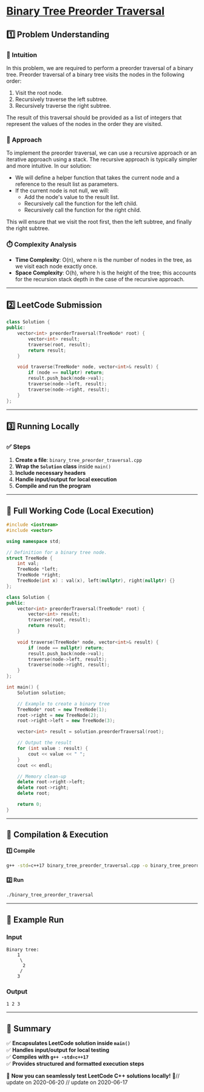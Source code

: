 # **[Binary Tree Preorder Traversal](https://leetcode.com/problems/binary-tree-preorder-traversal/description/)**  

## **1️⃣ Problem Understanding**  
### **📌 Intuition**  
In this problem, we are required to perform a preorder traversal of a binary tree. Preorder traversal of a binary tree visits the nodes in the following order:  
1. Visit the root node.
2. Recursively traverse the left subtree.
3. Recursively traverse the right subtree.

The result of this traversal should be provided as a list of integers that represent the values of the nodes in the order they are visited.

### **🚀 Approach**  
To implement the preorder traversal, we can use a recursive approach or an iterative approach using a stack. The recursive approach is typically simpler and more intuitive. In our solution:
- We will define a helper function that takes the current node and a reference to the result list as parameters.
- If the current node is not null, we will:
  - Add the node's value to the result list.
  - Recursively call the function for the left child.
  - Recursively call the function for the right child.
  
This will ensure that we visit the root first, then the left subtree, and finally the right subtree.

### **⏱️ Complexity Analysis**  
- **Time Complexity**: O(n), where n is the number of nodes in the tree, as we visit each node exactly once.
- **Space Complexity**: O(h), where h is the height of the tree; this accounts for the recursion stack depth in the case of the recursive approach.

---  

## **2️⃣ LeetCode Submission**  
```cpp
class Solution {
public:
    vector<int> preorderTraversal(TreeNode* root) {
        vector<int> result;
        traverse(root, result);
        return result;
    }

    void traverse(TreeNode* node, vector<int>& result) {
        if (node == nullptr) return;
        result.push_back(node->val);
        traverse(node->left, result);
        traverse(node->right, result);
    }
};
```  

---  

## **3️⃣ Running Locally**  
### **✅ Steps**  
1. **Create a file**: `binary_tree_preorder_traversal.cpp`  
2. **Wrap the `Solution` class** inside `main()`  
3. **Include necessary headers**  
4. **Handle input/output for local execution**  
5. **Compile and run the program**  

---  

## **📝 Full Working Code (Local Execution)**  
```cpp
#include <iostream>
#include <vector>

using namespace std;

// Definition for a binary tree node.
struct TreeNode {
    int val;
    TreeNode *left;
    TreeNode *right;
    TreeNode(int x) : val(x), left(nullptr), right(nullptr) {}
};

class Solution {
public:
    vector<int> preorderTraversal(TreeNode* root) {
        vector<int> result;
        traverse(root, result);
        return result;
    }

    void traverse(TreeNode* node, vector<int>& result) {
        if (node == nullptr) return;
        result.push_back(node->val);
        traverse(node->left, result);
        traverse(node->right, result);
    }
};

int main() {
    Solution solution;

    // Example to create a binary tree
    TreeNode* root = new TreeNode(1);
    root->right = new TreeNode(2);
    root->right->left = new TreeNode(3);

    vector<int> result = solution.preorderTraversal(root);

    // Output the result
    for (int value : result) {
        cout << value << " ";
    }
    cout << endl;

    // Memory clean-up
    delete root->right->left;
    delete root->right;
    delete root;

    return 0;
}
```  

---  

## **🔧 Compilation & Execution**  
#### **1️⃣ Compile**  
```bash
g++ -std=c++17 binary_tree_preorder_traversal.cpp -o binary_tree_preorder_traversal
```  

#### **2️⃣ Run**  
```bash
./binary_tree_preorder_traversal
```  

---  

## **🎯 Example Run**  
### **Input**  
```
Binary tree:
    1
     \
      2
     /
    3
```  
### **Output**  
```
1 2 3 
```  

---  

## **📌 Summary**  
✅ **Encapsulates LeetCode solution inside `main()`**  
✅ **Handles input/output for local testing**  
✅ **Compiles with `g++ -std=c++17`**  
✅ **Provides structured and formatted execution steps**  

🚀 **Now you can seamlessly test LeetCode C++ solutions locally!** 🚀// update on 2020-06-20
// update on 2020-06-17
